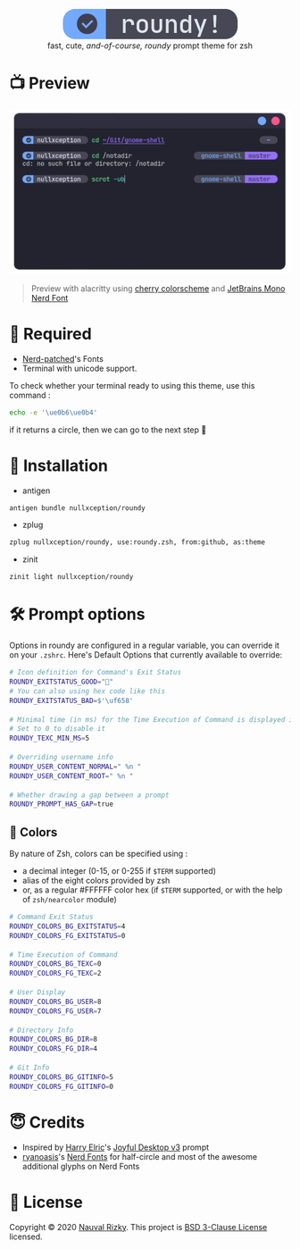 <p align=center>
    <img alt="logo-of-roundy-theme" src="roundy.png"><br>
    fast, cute, <i>and-of-course, roundy</i> prompt theme for zsh
</p>

# 📺 Preview
![preview-of-roundy-theme](preview.png)
> Preview with alacritty using [cherry colorscheme](https://github.com/nullxception/dotfiles/blob/main/alacritty/colors/cherry.yml) and [JetBrains Mono Nerd Font](https://github.com/ryanoasis/nerd-fonts/releases/latest)

# 🧪 Required
* [Nerd-patched](https://github.com/ryanoasis/nerd-fonts)'s Fonts
* Terminal with unicode support.

To check whether your terminal ready to using this theme, use this command :
```sh
echo -e '\ue0b6\ue0b4'
```
if it returns a circle, then we can go to the next step 🥳

# 🔌 Installation
* antigen
```zsh
antigen bundle nullxception/roundy
```

* zplug
```zsh
zplug nullxception/roundy, use:roundy.zsh, from:github, as:theme
```

* zinit
```zsh
zinit light nullxception/roundy
```

# 🛠 Prompt options
Options in roundy are configured in a regular variable, you can override it on your `.zshrc`.
Here's Default Options that currently available to override:

```sh
# Icon definition for Command's Exit Status
ROUNDY_EXITSTATUS_GOOD="﫟"
# You can also using hex code like this
ROUNDY_EXITSTATUS_BAD=$'\uf658'

# Minimal time (in ms) for the Time Execution of Command is displayed in prompt
# Set to 0 to disable it
ROUNDY_TEXC_MIN_MS=5

# Overriding username info
ROUNDY_USER_CONTENT_NORMAL=" %n "
ROUNDY_USER_CONTENT_ROOT=" %n "

# Whether drawing a gap between a prompt
ROUNDY_PROMPT_HAS_GAP=true
```

## 🎨 Colors
By nature of Zsh, colors can be specified using :
- a decimal integer (0-15, or 0-255 if `$TERM` supported)
- alias of the eight colors provided by zsh
- or, as a regular #FFFFFF color hex (if `$TERM` supported, or with the help of `zsh/nearcolor` module)

```sh
# Command Exit Status
ROUNDY_COLORS_BG_EXITSTATUS=4
ROUNDY_COLORS_FG_EXITSTATUS=0

# Time Execution of Command
ROUNDY_COLORS_BG_TEXC=0
ROUNDY_COLORS_FG_TEXC=2

# User Display
ROUNDY_COLORS_BG_USER=8
ROUNDY_COLORS_FG_USER=7

# Directory Info
ROUNDY_COLORS_BG_DIR=8
ROUNDY_COLORS_FG_DIR=4

# Git Info
ROUNDY_COLORS_BG_GITINFO=5
ROUNDY_COLORS_FG_GITINFO=0
```

# 😇 Credits
* Inspired by [Harry Elric](https://github.com/owl4ce)'s [Joyful Desktop v3](https://github.com/owl4ce/dotfiles/tree/3.0) prompt
* [ryanoasis](https://github.com/ryanoasis)'s [Nerd Fonts](https://github.com/ryanoasis/nerd-fonts) for half-circle and most of the awesome additional glyphs on Nerd Fonts

# 📄 License
Copyright © 2020 [Nauval Rizky](https://github.com/nullxception). This project is [BSD 3-Clause License](LICENSE) licensed.
